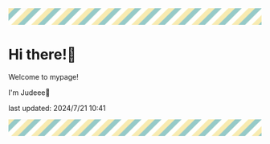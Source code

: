 <!-- Header image -->
<img src="./pokemon/pokemon_27.png" width="1000">

# Hi there!👋

Welcome to mypage!

I'm Judeee🐷

last updated: 2024/7/21 10:41

<!-- Footer image -->
<img src="./pokemon/pokemon_27.png" width="1000">
